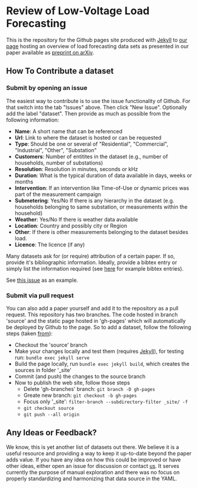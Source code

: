 # Review of Low-Voltage Load Forecasting

This is the repository for the Github pages site produced with [Jekyll](https://jekyllrb.com/) to [our page](https://low-voltage-loadforecasting.github.io/) hosting an overview of load forecasting data sets as presented in our paper available as [preprint on arXiv](). 

## How To Contribute a dataset

### Submit by opening an issue
The easiest way to contribute is to use the issue functionality of Github. For that switch into the tab "Issues" above. Then click "New Issue". Optionally add the label "dataset". Then provide as much as possible from the following information:
- **Name**: A short name that can be referenced
- **Url**: Link to where the dataset is hosted or can be requested
- **Type**: Should be one or several of "Residential", "Commercial", "Industrial", "Other", "Substation"
- **Customers**: Number of entitites in the dataset (e.g., number of households, number of substations)
- **Resolution**: Resolution in minutes, seconds or kHz
- **Duration**: What is the typical duration of data available in days, weeks or months
- **Intervention**: If an intervention like Time-of-Use or dynamic prices was part of the measurement campaign
- **Submetering**: Yes/No If there is any hierarchy in the dataset (e.g. households belonging to same substation, or measurements within the household)
- **Weather**: Yes/No If there is weather data available
- **Location**: Country and possibly city or Region
- **Other**: If there is other measurements belonging to the dataset besides load.
- **Licence**: The licence (if any)

Many datasets ask for (or require) attribution of a certain paper. If so, provide it's bibliographic information. Ideally, provide a bibtex entry or simply list the information required (see [here](https://de.overleaf.com/learn/latex/Bibliography_management_with_bibtex#The_bibliography_file) for example bibtex entries). 

See [this issue](https://github.com/low-voltage-loadforecasting/low-voltage-loadforecasting.github.io/issues/2) as an example.

### Submit via pull request

You can also add a paper yourself and add it to the repository as a pull request. This repository has two branches. The code hosted in branch 'source' and the static page hosted in 'gh-pages' which will automatically be deployed by Github to the page. So to add a dataset, follow the following steps (taken [from](https://github.com/randymorris/randymorris.github.com)):
- Checkout the 'source' branch
- Make your changes locally and test them (requires [Jekyll](https://jekyllrb.com/)), for testing run: `bundle exec jekyll serve`
- Build the page locally, run `bundle exec jekyll build`, which creates the sources in folder '_site'
- Commit (and push) the changes to the source branch
- Now to publish the web site, follow those steps
  - Delete 'gh-branches' branch: `git branch -D gh-pages`
  - Greate new branch: `git checkout -b gh-pages`
  - Focus only '_site': `filter-branch --subdirectory-filter _site/ -f`
  - `git checkout source`
  - `git push --all origin`

## Any Ideas or Feedback?
We know, this is yet another list of datasets out there. We believe it is a useful resource and providing a way to keep it up-to-date beyond the paper adds value. If you have any idea on how this could be improved or have other ideas, either open an issue for discussion or contact [us](mailto:mail@marcusvoss.com). It serves currently the purpose of manual exploration and there was no focus on properly standardizing and harmonizing that data source in the YAML.
